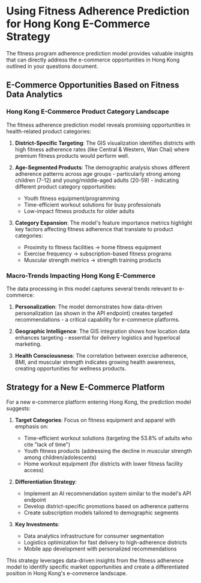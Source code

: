 # Using Fitness Adherence Prediction for Hong Kong E-Commerce Strategy

The fitness program adherence prediction model provides valuable insights that can directly address the e-commerce opportunities in Hong Kong outlined in your questions document.

## E-Commerce Opportunities Based on Fitness Data Analytics

### Hong Kong E-Commerce Product Category Landscape

The fitness adherence prediction model reveals promising opportunities in health-related product categories:

1. **District-Specific Targeting**: The GIS visualization identifies districts with high fitness adherence rates (like Central & Western, Wan Chai) where premium fitness products would perform well.

2. **Age-Segmented Products**: The demographic analysis shows different adherence patterns across age groups - particularly strong among children (7-12) and young/middle-aged adults (20-59) - indicating different product category opportunities:
   - Youth fitness equipment/programming
   - Time-efficient workout solutions for busy professionals
   - Low-impact fitness products for older adults

3. **Category Expansion**: The model's feature importance metrics highlight key factors affecting fitness adherence that translate to product categories:
   - Proximity to fitness facilities → home fitness equipment
   - Exercise frequency → subscription-based fitness programs
   - Muscular strength metrics → strength training products

### Macro-Trends Impacting Hong Kong E-Commerce

The data processing in this model captures several trends relevant to e-commerce:

1. **Personalization**: The model demonstrates how data-driven personalization (as shown in the API endpoint) creates targeted recommendations - a critical capability for e-commerce platforms.

2. **Geographic Intelligence**: The GIS integration shows how location data enhances targeting - essential for delivery logistics and hyperlocal marketing.

3. **Health Consciousness**: The correlation between exercise adherence, BMI, and muscular strength indicates growing health awareness, creating opportunities for wellness products.

## Strategy for a New E-Commerce Platform

For a new e-commerce platform entering Hong Kong, the prediction model suggests:

1. **Target Categories**: Focus on fitness equipment and apparel with emphasis on:
   - Time-efficient workout solutions (targeting the 53.8% of adults who cite "lack of time")
   - Youth fitness products (addressing the decline in muscular strength among children/adolescents)
   - Home workout equipment (for districts with lower fitness facility access)

2. **Differentiation Strategy**:
   - Implement an AI recommendation system similar to the model's API endpoint
   - Develop district-specific promotions based on adherence patterns
   - Create subscription models tailored to demographic segments

3. **Key Investments**:
   - Data analytics infrastructure for consumer segmentation
   - Logistics optimization for fast delivery to high-adherence districts
   - Mobile app development with personalized recommendations

This strategy leverages data-driven insights from the fitness adherence model to identify specific market opportunities and create a differentiated position in Hong Kong's e-commerce landscape.